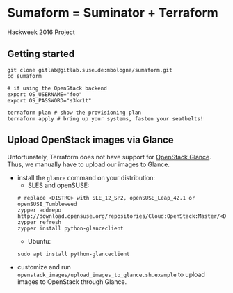 # Sumaform = Suminator + Terraform

Hackweek 2016 Project

## Getting started

```
git clone gitlab@gitlab.suse.de:mbologna/sumaform.git
cd sumaform

# if using the OpenStack backend
export OS_USERNAME="foo"
export OS_PASSWORD="s3kr1t"

terraform plan # show the provisioning plan
terraform apply # bring up your systems, fasten your seatbelts!
```

## Upload OpenStack images via Glance

Unfortunately, Terraform does not have support for [OpenStack Glance](http://docs.openstack.org/developer/glance/).
Thus, we manually have to upload our images to Glance.

* install the `glance` command on your distribution:
  * SLES and openSUSE:
  ```
  # replace <DISTRO> with SLE_12_SP2, openSUSE_Leap_42.1 or openSUSE_Tumbleweed
  zypper addrepo http://download.opensuse.org/repositories/Cloud:OpenStack:Master/<DISTRO>/Cloud:OpenStack:Master.repo
  zypper refresh
  zypper install python-glanceclient
  ```
  * Ubuntu:
  ```
  sudo apt install python-glanceclient
  ```
* customize and run `openstack_images/upload_images_to_glance.sh.example` to upload images to OpenStack through Glance.
